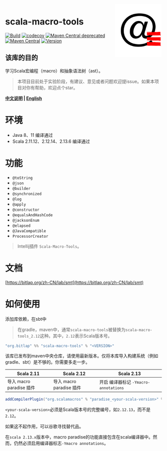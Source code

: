<img align="right" width="30%" height="30%" src="img.png" alt="https://org.bitlap"/> 

# scala-macro-tools

[![Build](https://github.com/bitlap/scala-macro-tools/actions/workflows/ScalaCI.yml/badge.svg)](https://github.com/bitlap/scala-macro-tools/actions/workflows/ScalaCI.yml)
[![codecov](https://codecov.io/gh/bitlap/scala-macro-tools/branch/master/graph/badge.svg?token=IA596YRTOT)](https://codecov.io/gh/bitlap/scala-macro-tools)
[![Maven Central deprecated](https://img.shields.io/maven-central/v/io.github.jxnu-liguobin/scala-macro-tools_2.13.svg?label=Maven%20Central$20deprecated)](https://search.maven.org/search?q=g:%22io.github.jxnu-liguobin%22%20AND%20a:%22scala-macro-tools_2.13%22)
[![Maven Central](https://img.shields.io/maven-central/v/org.bitlap/scala-macro-tools_2.13.svg?label=Maven%20Central)](https://search.maven.org/search?q=g:%22org.bitlap%22%20AND%20a:%22scala-macro-tools_2.13%22)
[![Version](https://img.shields.io/jetbrains/plugin/v/17202-scala-macro-tools)](https://plugins.jetbrains.com/plugin/17202-scala-macro-tools)

该库的目的
--

学习Scala宏编程（macro）和抽象语法树（ast）。

> 本项目目前处于实验阶段，有建议、意见或者问题欢迎提issue。如果本项目对你有帮助，欢迎点个star。

**[中文说明](./README_CN.md) | [English](./README.md)**

# 环境

- Java 8、11 编译通过
- Scala 2.11.12、2.12.14、2.13.6 编译通过

# 功能

- `@toString`
- `@json`
- `@builder`
- `@synchronized`
- `@log`
- `@apply`
- `@constructor`
- `@equalsAndHashCode`
- `@jacksonEnum`
- `@elapsed`
- `@JavaCompatible`
- `ProcessorCreator`

> Intellij插件 `Scala-Macro-Tools`。

# 文档

[https://bitlap.org/zh-CN/lab/smt](https://bitlap.org/zh-CN/lab/smt)

# 如何使用

添加库依赖，在sbt中

> 在gradle，maven中，通常`scala-macro-tools`被替换为`scala-macro-tools_2.12`这种。其中，`2.12`表示Scala版本号。

```scala
"org.bitlap" %% "scala-macro-tools" % "<VERSION>"
```

该库已发布到maven中央仓库，请使用最新版本。仅将本库导入构建系统（例如gradle、sbt）是不够的。你需要多走一步。

| Scala 2.11               | Scala 2.12               | Scala 2.13                            |
| ------------------------ | ------------------------ | ------------------------------------- |
| 导入 macro paradise 插件 | 导入 macro paradise 插件 | 开启 编译器标记 `-Ymacro-annotations` |

```scala
addCompilerPlugin("org.scalamacros" % "paradise_<your-scala-version>" % "<plugin-version>")
```

`<your-scala-version>`必须是Scala版本号的完整编号，如`2.12.13`，而不是`2.12`。

如果这不起作用，可以谷歌寻找替代品。

在`scala 2.13.x`版本中，macro paradise的功能直接包含在scala编译器中。然而，仍然必须启用编译器标志`-Ymacro annotations`。

